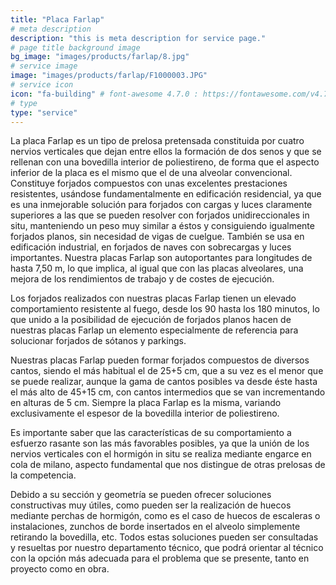 ```yaml
---
title: "Placa Farlap"
# meta description
description: "this is meta description for service page."
# page title background image
bg_image: "images/products/farlap/8.jpg"
# service image
image: "images/products/farlap/F1000003.JPG"
# service icon
icon: "fa-building" # font-awesome 4.7.0 : https://fontawesome.com/v4.7.0/icons/
# type
type: "service"
---
```


La placa Farlap es un tipo de prelosa pretensada constituida por cuatro nervios verticales que dejan entre ellos la formación de dos senos y que se rellenan con una bovedilla interior de poliestireno, de forma que el aspecto inferior de la placa es el mismo que el de una alveolar convencional. Constituye forjados compuestos con unas excelentes prestaciones resistentes, usándose fundamentalmente en edificación residencial, ya que es una inmejorable solución para forjados con cargas y luces claramente superiores a las que se pueden resolver con forjados unidireccionales in situ, manteniendo un peso muy similar a éstos y consiguiendo igualmente forjados planos, sin necesidad de vigas de cuelgue. También se usa en edificación industrial, en forjados de naves con sobrecargas y luces importantes. Nuestra placas Farlap son autoportantes para longitudes de hasta 7,50 m, lo que implica, al igual que con las placas alveolares, una mejora de los rendimientos de trabajo y de costes de ejecución.

Los forjados realizados con nuestras placas Farlap tienen un elevado comportamiento resistente al fuego, desde los 90 hasta los 180 minutos, lo que unido a la posibilidad de ejecución de forjados planos hacen de nuestras placas Farlap un elemento especialmente de referencia para solucionar forjados de sótanos y parkings.

Nuestras placas Farlap pueden formar forjados compuestos de diversos cantos, siendo el más habitual el de 25+5 cm, que a su vez es el menor que se puede realizar, aunque la gama de cantos posibles va desde éste hasta el más alto de 45+15 cm, con cantos intermedios que se van incrementando en alturas de 5 cm. Siempre la placa Farlap es la misma, variando exclusivamente el espesor de la bovedilla interior de poliestireno.

Es importante saber que las características de su comportamiento a esfuerzo rasante son las más favorables posibles, ya que la unión de los nervios verticales con el hormigón in situ se realiza mediante engarce en cola de milano, aspecto fundamental que nos distingue de otras prelosas de la competencia.

Debido a su sección y geometría se pueden ofrecer soluciones constructivas muy útiles, como pueden ser la realización de huecos mediante perchas de hormigón, como es el caso de huecos de escaleras o instalaciones, zunchos de borde insertados en el alveolo simplemente retirando la bovedilla, etc. Todos estas soluciones pueden ser consultadas y resueltas por nuestro departamento técnico, que podrá orientar al técnico con la opción más adecuada para el problema que se presente, tanto en proyecto como en obra.

<!-- ![](/images/products/farlap/4.jpg) -->
